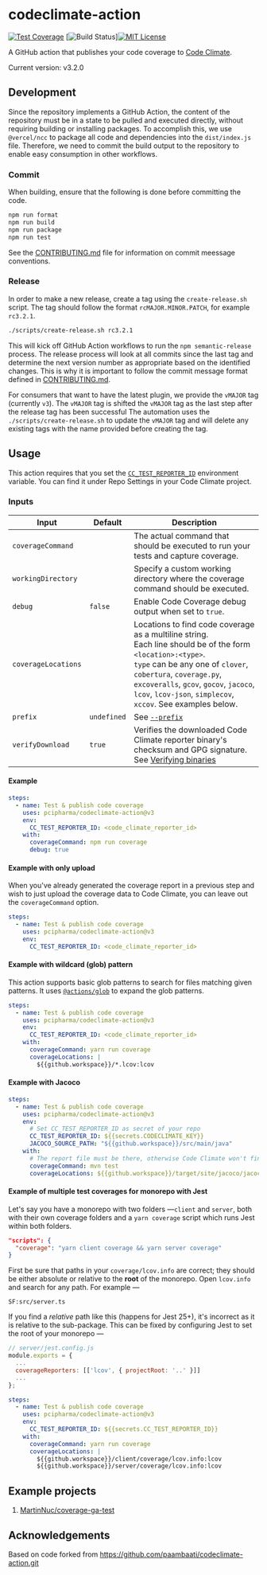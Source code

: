 # codeclimate-action

[![Test Coverage](https://api.codeclimate.com/v1/badges/-codeclimate-id-/test_coverage)](https://codeclimate.com/github/pcipharma/codeclimate-action/test_coverage)
[![Build Status](https://github.com/pcipharma/codeclimate-action/workflows/PR%20Checks/badge.svg)][![MIT License](https://img.shields.io/badge/License-MIT-blue.svg)](LICENSE)

A GitHub action that publishes your code coverage to [Code Climate](http://codeclimate.com/).

Current version: v3.2.0

## Development

Since the repository implements a GitHub Action, the content of the repository must be in a state to be pulled and executed directly, without requiring building or installing packages.
To accomplish this, we use `@vercel/ncc` to package all code and dependencies into the `dist/index.js` file.
Therefore, we need to commit the build output to the repository to enable easy consumption in other workflows.

### Commit

When building, ensure that the following is done before committing the code.

```bash
npm run format
npm run build
npm run package
npm run test
```

See the [CONTRIBUTING.md](./CONTRIBUTING.md) file for information on commit meessage conventions.

### Release

In order to make a new release, create a tag using the `create-release.sh` script.
The tag should follow the format `rcMAJOR.MINOR.PATCH`, for example `rc3.2.1`.

```bash
./scripts/create-release.sh rc3.2.1
```

This will kick off GitHub Action workflows to run the `npm semantic-release` process.
The release process will look at all commits since the last tag and determine the next version number as appropriate based on the identified changes.
This is why it is important to follow the commit message format defined in [CONTRIBUTING.md](./CONTRIBUTING.md).

For consumers that want to have the latest plugin, we provide the `vMAJOR` tag (currently `v3`).
The `vMAJOR` tag is shifted the `vMAJOR` tag as the last step after the release tag has been successful
The automation uses the `./scripts/create-release.sh` to update the `vMAJOR` tag and will delete any existing tags with the name provided before creating the tag.

## Usage

This action requires that you set the [`CC_TEST_REPORTER_ID`](https://docs.codeclimate.com/docs/configuring-test-coverage) environment variable.
You can find it under Repo Settings in your Code Climate project.

### Inputs


|Input|Default|Description
|-----|-------|-----------
|`coverageCommand`||The actual command that should be executed to run your tests and capture coverage.
|`workingDirectory`||Specify a custom working directory where the coverage command should be executed.
|`debug`|`false`|Enable Code Coverage debug output when set to `true`.
|`coverageLocations`||Locations to find code coverage as a multiline string.<br>Each line should be of the form `<location>:<type>`.<br>`type` can be any one of `clover`, `cobertura`, `coverage.py`, `excoveralls`, `gcov`, `gocov`, `jacoco`, `lcov`, `lcov-json`, `simplecov`, `xccov`. See examples below.
|`prefix`|`undefined`|See [`--prefix`](https://docs.codeclimate.com/docs/configuring-test-coverage)
|`verifyDownload`|`true`|Verifies the downloaded Code Climate reporter binary\'s checksum and GPG signature. See [Verifying binaries](https://github.com/codeclimate/test-reporter#verifying-binaries)


#### Example

```yaml
steps:
  - name: Test & publish code coverage
    uses: pcipharma/codeclimate-action@v3
    env:
      CC_TEST_REPORTER_ID: <code_climate_reporter_id>
    with:
      coverageCommand: npm run coverage
      debug: true
```

#### Example with only upload

When you've already generated the coverage report in a previous step and wish to just upload the coverage data to Code Climate, you can leave out the `coverageCommand` option.

```yaml
steps:
  - name: Test & publish code coverage
    uses: pcipharma/codeclimate-action@v3
    env:
      CC_TEST_REPORTER_ID: <code_climate_reporter_id>
```

#### Example with wildcard (glob) pattern

This action supports basic glob patterns to search for files matching given patterns. It uses [`@actions/glob`](https://github.com/actions/toolkit/tree/master/packages/glob#basic) to expand the glob patterns.

```yaml
steps:
  - name: Test & publish code coverage
    uses: pcipharma/codeclimate-action@v3
    env:
      CC_TEST_REPORTER_ID: <code_climate_reporter_id>
    with:
      coverageCommand: yarn run coverage
      coverageLocations: |
        ${{github.workspace}}/*.lcov:lcov
```

#### Example with Jacoco

```yaml
steps:
  - name: Test & publish code coverage
    uses: pcipharma/codeclimate-action@v3
    env:
      # Set CC_TEST_REPORTER_ID as secret of your repo
      CC_TEST_REPORTER_ID: ${{secrets.CODECLIMATE_KEY}}
      JACOCO_SOURCE_PATH: "${{github.workspace}}/src/main/java"
    with:
      # The report file must be there, otherwise Code Climate won't find it
      coverageCommand: mvn test
      coverageLocations: ${{github.workspace}}/target/site/jacoco/jacoco.xml:jacoco
```

#### Example of multiple test coverages for monorepo with Jest

Let's say you have a monorepo with two folders —`client` and `server`, both with their own coverage folders and a `yarn coverage` script which runs Jest within both folders.

```json
"scripts": {
  "coverage": "yarn client coverage && yarn server coverage"
}
```

First be sure that paths in your `coverage/lcov.info` are correct; they should be either absolute or relative to the **root** of the monorepo. Open `lcov.info` and search for any path. For example —

```lcov
SF:src/server.ts
```

If you find a *relative* path like this (happens for Jest 25+), it's incorrect as it is relative to the sub-package. This can be fixed by configuring Jest to set the root of your monorepo —

```javascript
// server/jest.config.js
module.exports = {
  ...
  coverageReporters: [['lcov', { projectRoot: '..' }]]
  ...
};
```

```yaml
steps:
  - name: Test & publish code coverage
    uses: pcipharma/codeclimate-action@v3
    env:
      CC_TEST_REPORTER_ID: ${{secrets.CC_TEST_REPORTER_ID}}
    with:
      coverageCommand: yarn run coverage
      coverageLocations: |
        ${{github.workspace}}/client/coverage/lcov.info:lcov
        ${{github.workspace}}/server/coverage/lcov.info:lcov
```

## Example projects

1. [MartinNuc/coverage-ga-test](https://github.com/MartinNuc/coverage-ga-test/blob/master/.github/workflows/ci.yaml)

## Acknowledgements

Based on code forked from https://github.com/paambaati/codeclimate-action.git
